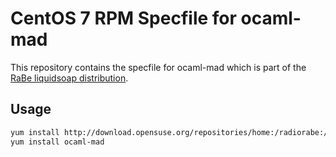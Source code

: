 # CentOS 7 RPM Specfile for ocaml-mad

This repository contains the specfile for ocaml-mad which is part of the [RaBe liquidsoap distribution](https://build.opensuse.org/project/show/home:radiorabe:liquidsoap).

## Usage

```bash
yum install http://download.opensuse.org/repositories/home:/radiorabe:/liquidsoap/CentOS_7/home:radiorabe:liquidsoap.repo
yum install ocaml-mad
```
